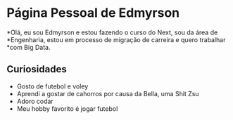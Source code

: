 # Página Pessoal de Edmyrson

*Olá, eu sou Edmyrson e estou fazendo o curso do Next, sou da área de
*Engenharia, estou em processo de migração de carreira e quero trabalhar
*com Big Data.

## Curiosidades

- Gosto de futebol e voley
- Aprendi a gostar de cahorros por causa da Bella, uma Shit Zsu 
- Adoro codar
- Meu hobby favorito é jogar futebol

